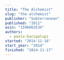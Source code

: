 ```yaml
---
title: "The Alchemist"
slug: "the-alchemist"
publisher: "Subterranean"
published: "2011"
asin: "159606353X"
authors:
  - paolo-bacigalupi
started: "2014-11-16"
start_year: "2014"
finished: "2014-11-17"
---
```

